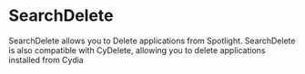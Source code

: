 # SearchDelete
SearchDelete allows you to Delete applications from Spotlight. SearchDelete is also compatible with CyDelete, allowing you to delete applications installed from Cydia
